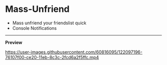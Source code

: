 # Mass-Unfriend

- Mass unfriend your friendslist quick
- Console Notifications
________________________________________
**Preview**


https://user-images.githubusercontent.com/60816095/122097196-76107f00-ce20-11eb-8c3c-2fcd6a2f5ffc.mp4

